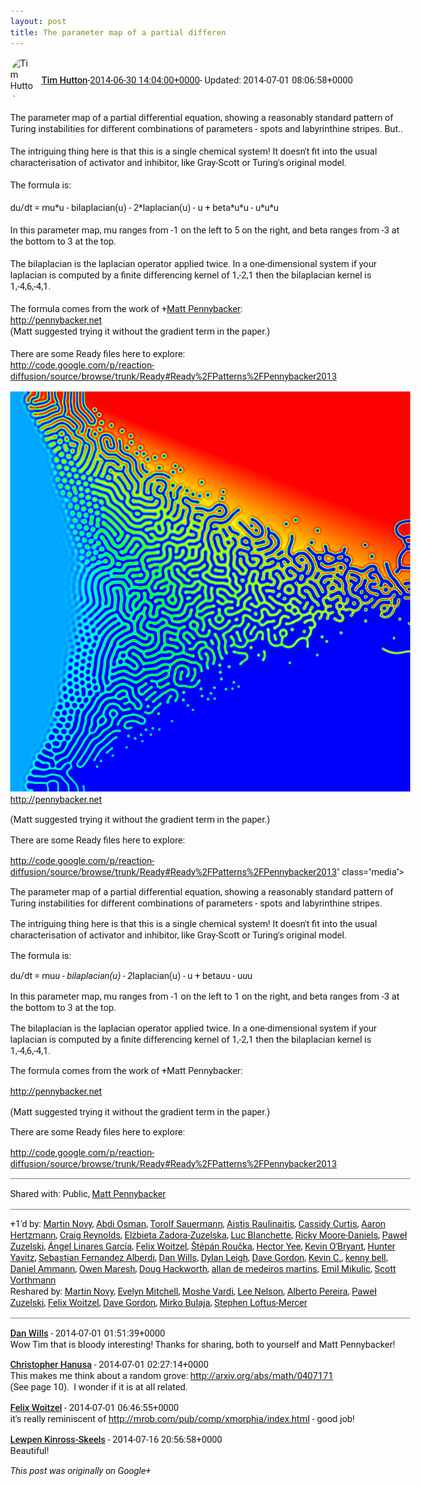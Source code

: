```yaml
---
layout: post
title: The parameter map of a partial differen
---
```


<html><head><meta charset="utf-8"><title>The parameter map of a partial differential equation, showing a reasonably st...</title><style>body {font: 11pt Roboto, Arial, sans-serif; max-width: 640px; margin: 24px;}.author-photo {border-radius: 50%; margin-right: 10px; width: 40px;}.author {font-weight: 500;}.main-content {margin: 15px 0 15px;}.post-title {font-weight: bold;}.location {display: block; margin-top: 15px;}.location img {float: left; margin-right: 5px; width: 20px;}.media-link {display: inline-block; max-width: 100%; vertical-align: top;}.media-link p {margin-top: 5px; max-height: 4em; overflow: scroll;}.media {max-height: 100vh; max-width: 100%;}.video-placeholder {background: black; display: flex; height: 300px; max-width: 100%; width: 640px;}.play-icon {border-bottom: 30px solid transparent; border-left: 50px solid white; border-top: 30px solid transparent; color: white; margin: auto;}.album {max-height: 800px; overflow: scroll; width: calc(100vw - 48px);}.album .media-link {margin-right: 5px; max-width: 250px;}.album .media {max-height: 250px;}.link-embed {border-top: 1px solid lightgrey; display: block; margin-top: 20px;}.link-embed img {max-width: 100%;}.inline-link-embed {display: block;}.inline-link-embed img {vertical-align: middle;}.link-title {display: inline-block; font-size: medium; font-weight: 300; padding-left: 1em;}.reshare-attribution {display: block; font-weight: bold; margin-bottom: 10px;}.poll-image {margin-bottom: 5px; max-height: 300px; max-width: 500px;}.poll-choice {align-items: center; display: flex; margin-bottom: 5px; max-width: 500px;}.poll-choice-percentage {background-color: lightblue; height: 100%; left: 0; position: absolute; z-index: -1;}.poll-choice-selected {margin-right: 5px;}.poll-choice-results {border: 1px solid lightgray; border-radius: 5px; display: flex; line-height: 40px; overflow: hidden; padding: 0 8px; position: relative;}.poll-choice-results, .poll-choice-description {flex-grow: 1; margin-right: 10px;}.poll-choice-image {width: 100%;}.poll-choice-image, .poll-choice-image img {max-height: 40px; max-width: 100px;}.poll-choice-votes {max-height: 100px; overflow: auto;}.plus-entity-embed {color: black; display: block; text-decoration: none;}.plus-entity-embed-cover-photo {max-height: 300px; max-width: 100%;}.plus-entity-embed-info {padding: 0 1em 1em;}.plus-entity-embed-info h2 {font-weight: 500; margin: 10px 0;}.plus-entity-embed-info p {font-size: small; margin: 0;}.collection-owner-avatar {border-radius: 50%; border: 2px solid white; height: 40px; margin-top: -22px;}.visibility {padding: 1em 0; border-top: 1px solid grey;}.post-activity {padding: 1em 0; border-top: 1px solid grey;}.comments {border-top: 1px solid gray; padding-top: 1em;}.comment + .comment {margin-top: 1em;}.comment .media-link, .comment .inline-link-embed {margin-top: 5px;}</style></head><body><div style="margin-bottom:1em;"><div style="display:flex; align-items:center"><img class="author-photo" src="https://lh4.googleusercontent.com/-epo4ZZKNqEw/AAAAAAAAAAI/AAAAAAAAVSU/qu3LpcHEnoQ/s64-c/photo.jpg" alt="Tim Hutton"><a href="https://plus.google.com/+TimHutton" target="_blank" class="author">Tim Hutton</a> - <a target="_blank" href="https://plus.google.com/+TimHutton/posts/dnaVNGMfB2B">2014-06-30 14:04:00+0000</a><span> - Updated: 2014-07-01 08:06:58+0000</span></div><div class="main-content">The parameter map of a partial differential equation, showing a reasonably standard pattern of Turing instabilities for different combinations of parameters - spots and labyrinthine stripes. But..<br><br>The intriguing thing here is that this is a single chemical system! It doesn&#39;t fit into the usual characterisation of activator and inhibitor, like Gray-Scott or Turing&#39;s original model.<br><br>The formula is:<br><br>du/dt = mu*u - bilaplacian(u) - 2*laplacian(u) - u + beta*u*u - u*u*u<br><br>In this parameter map, mu ranges from -1 on the left to 5 on the right, and beta ranges from -3 at the bottom to 3 at the top.<br><br>The bilaplacian is the laplacian operator applied twice. In a one-dimensional system if your laplacian is computed by a finite differencing kernel of 1,-2,1 then the bilaplacian kernel is 1,-4,6,-4,1.<br><br>The formula comes from the work of <span class="proflinkWrapper"><span class="proflinkPrefix">+</span><a class="proflink bidi_isolate" href="https://plus.google.com/114072586680921496422" oid="114072586680921496422" >Matt Pennybacker</a></span>:<br><a rel="nofollow" target="_blank" href="http://pennybacker.net" class="ot-anchor bidi_isolate" jslog="10929; track:click" dir="ltr">http://pennybacker.net</a><br>(Matt suggested trying it without the gradient term in the paper.)<br><br>There are some Ready files here to explore:<br><a rel="nofollow" target="_blank" href="http://code.google.com/p/reaction-diffusion/source/browse/trunk/Ready#Ready%2FPatterns%2FPennybacker2013" class="ot-anchor bidi_isolate" jslog="10929; track:click" dir="ltr">http://code.google.com/p/reaction-diffusion/source/browse/trunk/Ready#Ready%2FPatterns%2FPennybacker2013</a></div><a href="/assets/mp_parameter_map_mu-1..1_beta-3..3.png" target="_blank" class="media-link"><img src="/assets/mp_parameter_map_mu-1..1_beta-3..3.png" alt="The parameter map of a partial differential equation, showing a reasonably standard pattern of Turing instabilities for different combinations of parameters - spots and labyrinthine stripes.



The intriguing thing here is that this is a single chemical system! It doesn&#39;t fit into the usual characterisation of activator and inhibitor, like Gray-Scott or Turing&#39;s original model.



The formula is:



du/dt = mu*u - bilaplacian(u) - 2*laplacian(u) - u + beta*u*u - u*u*u



In this parameter map, mu ranges from -1 on the left to 1 on the right, and beta ranges from -3 at the bottom to 3 at the top.



The bilaplacian is the laplacian operator applied twice. In a one-dimensional system if your laplacian is computed by a finite differencing kernel of 1,-2,1 then the bilaplacian kernel is 1,-4,6,-4,1.



The formula comes from the work of +Matt Pennybacker:

http://pennybacker.net

(Matt suggested trying it without the gradient term in the paper.)



There are some Ready files here to explore:

http://code.google.com/p/reaction-diffusion/source/browse/trunk/Ready#Ready%2FPatterns%2FPennybacker2013" class="media"><p>The parameter map of a partial differential equation, showing a reasonably standard pattern of Turing instabilities for different combinations of parameters - spots and labyrinthine stripes.



The intriguing thing here is that this is a single chemical system! It doesn&#39;t fit into the usual characterisation of activator and inhibitor, like Gray-Scott or Turing&#39;s original model.



The formula is:



du/dt = mu*u - bilaplacian(u) - 2*laplacian(u) - u + beta*u*u - u*u*u



In this parameter map, mu ranges from -1 on the left to 1 on the right, and beta ranges from -3 at the bottom to 3 at the top.



The bilaplacian is the laplacian operator applied twice. In a one-dimensional system if your laplacian is computed by a finite differencing kernel of 1,-2,1 then the bilaplacian kernel is 1,-4,6,-4,1.



The formula comes from the work of +Matt Pennybacker:

http://pennybacker.net

(Matt suggested trying it without the gradient term in the paper.)



There are some Ready files here to explore:

http://code.google.com/p/reaction-diffusion/source/browse/trunk/Ready#Ready%2FPatterns%2FPennybacker2013</p></a></div><div class="visibility">Shared with: Public, <a href="https://plus.google.com/114072586680921496422">Matt Pennybacker</a></div><div class="post-activity"><div class="plus-oners">+1'd by: <a href="https://plus.google.com/+MartinNovy1234">Martin Novy</a>, <a href="https://plus.google.com/112849295295677024268">Abdi Osman</a>, <a href="https://plus.google.com/+TorolfSauermann">Torolf Sauermann</a>, <a href="https://plus.google.com/+AistisRaulinaitis">Aistis Raulinaitis</a>, <a href="https://plus.google.com/103812300491207235218">Cassidy Curtis</a>, <a href="https://plus.google.com/+AaronHertzmann">Aaron Hertzmann</a>, <a href="https://plus.google.com/+CraigReynolds">Craig Reynolds</a>, <a href="https://plus.google.com/+ElżbietaZadoraZuzelska">Elżbieta Zadora-Zuzelska</a>, <a href="https://plus.google.com/107307517189035595443">Luc Blanchette</a>, <a href="https://plus.google.com/+RickyMooreDaniels">Ricky Moore-Daniels</a>, <a href="https://plus.google.com/102851779752853237912">Paweł Zuzelski</a>, <a href="https://plus.google.com/+ÁngelLinaresGarcía">Ángel Linares García</a>, <a href="https://plus.google.com/+FelixWoitzel">Felix Woitzel</a>, <a href="https://plus.google.com/+StepanRoucka">Štěpán Roučka</a>, <a href="https://plus.google.com/+HectorYee">Hector Yee</a>, <a href="https://plus.google.com/+KevinOBryant">Kevin O&#39;Bryant</a>, <a href="https://plus.google.com/+HunterYavitz">Hunter Yavitz</a>, <a href="https://plus.google.com/+SebastianFernandezAlberdi">Sebastian Fernandez Alberdi</a>, <a href="https://plus.google.com/+DanWills">Dan Wills</a>, <a href="https://plus.google.com/+DylanLeigh">Dylan Leigh</a>, <a href="https://plus.google.com/+DaveGordon0">Dave Gordon</a>, <a href="https://plus.google.com/+KevinC">Kevin C.</a>, <a href="https://plus.google.com/114760333857631915709">kenny bell</a>, <a href="https://plus.google.com/+DanielAmmannCH">Daniel Ammann</a>, <a href="https://plus.google.com/+OwenMaresh">Owen Maresh</a>, <a href="https://plus.google.com/111750881748363551870">Doug Hackworth</a>, <a href="https://plus.google.com/+AllanMedeiros">allan de medeiros martins</a>, <a href="https://plus.google.com/+EmilMikulic">Emil Mikulic</a>, <a href="https://plus.google.com/+ScottVorthmann">Scott Vorthmann</a></div><div class="resharers">Reshared by: <a href="https://plus.google.com/+MartinNovy1234">Martin Novy</a>, <a href="https://plus.google.com/+EvelynMitchell">Evelyn Mitchell</a>, <a href="https://plus.google.com/+MosheVardi">Moshe Vardi</a>, <a href="https://plus.google.com/+LeeNelsontechnologiclee">Lee Nelson</a>, <a href="https://plus.google.com/112237796514671545656">Alberto Pereira</a>, <a href="https://plus.google.com/102851779752853237912">Paweł Zuzelski</a>, <a href="https://plus.google.com/+FelixWoitzel">Felix Woitzel</a>, <a href="https://plus.google.com/+DaveGordon0">Dave Gordon</a>, <a href="https://plus.google.com/+MirkoBulaja">Mirko Bulaja</a>, <a href="https://plus.google.com/+StephenMercer">Stephen Loftus-Mercer</a></div></div><div class="comments"><div class="comment"><a target="_blank" href="https://plus.google.com/+DanWills" class="author">Dan Wills</a><span class="time"> - 2014-07-01 01:51:39+0000</span><div class="comment-content">Wow Tim that is bloody interesting! Thanks for sharing, both to yourself and Matt Pennybacker!</div></div><div class="comment"><a target="_blank" href="https://plus.google.com/+ChristopherHanusa" class="author">Christopher Hanusa</a><span class="time"> - 2014-07-01 02:27:14+0000</span><div class="comment-content">This makes me think about a random grove: <a rel="nofollow" target="_blank" href="http://arxiv.org/abs/math/0407171" class="ot-anchor bidi_isolate" jslog="10929; track:click" dir="ltr">http://arxiv.org/abs/math/0407171</a><br>(See page 10).  I wonder if it is at all related.</div></div><div class="comment"><a target="_blank" href="https://plus.google.com/+FelixWoitzel" class="author">Felix Woitzel</a><span class="time"> - 2014-07-01 06:46:55+0000</span><div class="comment-content">it&#39;s really reminiscent of <a rel="nofollow" target="_blank" href="http://mrob.com/pub/comp/xmorphia/index.html" class="ot-anchor bidi_isolate" jslog="10929; track:click" dir="ltr">http://mrob.com/pub/comp/xmorphia/index.html</a> - good job! </div></div><div class="comment"><a target="_blank" href="https://plus.google.com/110065069221457596291" class="author">Lewpen Kinross-Skeels</a><span class="time"> - 2014-07-16 20:56:58+0000</span><div class="comment-content">Beautiful!</div></div></div></body></html>

<i>This post was originally on Google+</i>